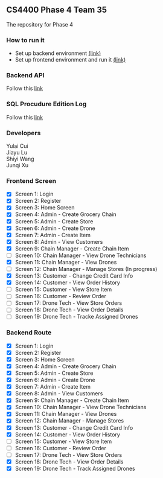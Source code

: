 ## CS4400 Phase 4 Team 35

The repository for Phase 4
<br/>

### How to run it

- Set up backend environment [(link)](https://github.gatech.edu/cs4400group35/cs4400_Phase4/tree/master/backend)
- Set up frontend environment and run it [(link)](https://github.gatech.edu/cs4400group35/cs4400_Phase4/tree/master/frontend)

### Backend API

Follow this [link](https://github.gatech.edu/cs4400group35/cs4400_Phase4/tree/master/backend)

### SQL Procudure Edition Log

Follow this [link](https://github.gatech.edu/cs4400group35/cs4400_Phase4/tree/master/SQL_database)

### Developers

Yulai Cui <br/>
Jiayu Lu <br/>
Shiyi Wang <br/>
Junqi Xu <br/>

### Frontend Screen
- [x] Screen 1: Login
- [x] Screen 2: Register
- [x] Screen 3: Home Screen
- [x] Screen 4: Admin - Create Grocery Chain
- [x] Screen 5: Admin - Create Store
- [x] Screen 6: Admin - Create Drone
- [x] Screen 7: Admin - Create Item
- [x] Screen 8: Admin - View Customers
- [x] Screen 9: Chain Manager - Create Chain Item
- [ ] Screen 10: Chain Manager - View Drone Technicians
- [x] Screen 11: Chain Manager - View Drones
- [ ] Screen 12: Chain Manager - Manage Stores (In progress)
- [x] Screen 13: Customer - Change Credit Card Info
- [x] Screen 14: Customer - View Order History
- [ ] Screen 15: Customer - View Store Item
- [ ] Screen 16: Customer - Review Order
- [ ] Screen 17: Drone Tech - View Store Orders
- [ ] Screen 18: Drone Tech - View Order Details
- [ ] Screen 19: Drone Tech - Tracke Assigned Drones

### Backend Route
- [x] Screen 1: Login
- [x] Screen 2: Register
- [x] Screen 3: Home Screen
- [x] Screen 4: Admin - Create Grocery Chain
- [x] Screen 5: Admin - Create Store
- [x] Screen 6: Admin - Create Drone
- [x] Screen 7: Admin - Create Item
- [x] Screen 8: Admin - View Customers
- [x] Screen 9: Chain Manager - Create Chain Item
- [x] Screen 10: Chain Manager - View Drone Technicians
- [x] Screen 11: Chain Manager - View Drones
- [x] Screen 12: Chain Manager - Manage Stores
- [x] Screen 13: Customer - Change Credit Card Info
- [x] Screen 14: Customer - View Order History
- [ ] Screen 15: Customer - View Store Item
- [ ] Screen 16: Customer - Review Order
- [ ] Screen 17: Drone Tech - View Store Orders
- [x] Screen 18: Drone Tech - View Order Details
- [x] Screen 19: Drone Tech - Track Assigned Drones
